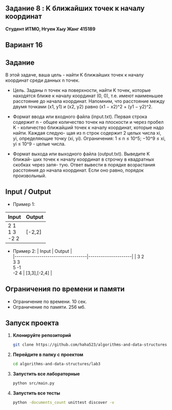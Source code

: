 ##   Задание 8 : K ближайших точек к началу координат 


**Студент ИТМО,  Нгуен Хыу Жанг  415189**  

## Вариант 16

## Задание

В этой задаче, ваша цель - найти K ближайших точек к началу координат среди данных n точек.

-	Цель. Заданы n точек на поверхности, найти K точек, которые находятся ближе к началу координат (0, 0), т.е. имеют наименьшее расстояние до
начала координат.  Напомним, что расстояние между двумя точками (x1, y1) и (x2, y2) равно  (x1 − x2)^2 + (y1 − y2)^2.
 

- Формат ввода или входного файла (input.txt). Первая строка содержит n - общее количество точек на плоскости и через пробел K - количество ближайший точек к началу координат, которые надо найти. Каждая следую- щая из n строк содержит 2 целых числа xi, yi, определяющие точку (xi, yi).
Ограничения: 1 ≤ n ≤ 10^5; −10^9 ≤ xi, yi ≤ 10^9 - целые числа.

-	Формат выхода или выходного файла (output.txt). Выведите K ближай- ших точек к началу координат в строчку в квадратных скобках через запя- тую. Ответ вывести в порядке возрастания расстояния до начала координат. Если оно равно, порядок произвольный.

  
## Input / Output 
-	Пример 1:


| Input                             | Output              |   
|-----------------------------------|---------------------|
| 2 1<br/>1 3<br/>-2 2              | [-2,2]              |


-	Пример 2:
| Input                             | Output              |   
|-----------------------------------|---------------------|
| 3 2<br/>3 3<br/>5 -1<br/>-2 4     | [3,3],[-2,4]        |


## Ограничения по времени и памяти

- Ограничение по времени. 10 сек.
- Ограничение по памяти. 256 мб.


## Запуск проекта
1. **Клонируйте репозиторий**
   ```bash
   git clone https://github.com/haha523/algorithms-and-data-structures.git
   ```
2. **Перейдите в папку с проектом**
   ```bash
   cd algorithms-and-data-structures/lab3
   ```
3. **Запустить все лабораторные**
    ```bash
   python src/main.py
   ```
4. **Запустить все тесты**
    ```bash
   python -documents_count unittest discover -v
   ```
